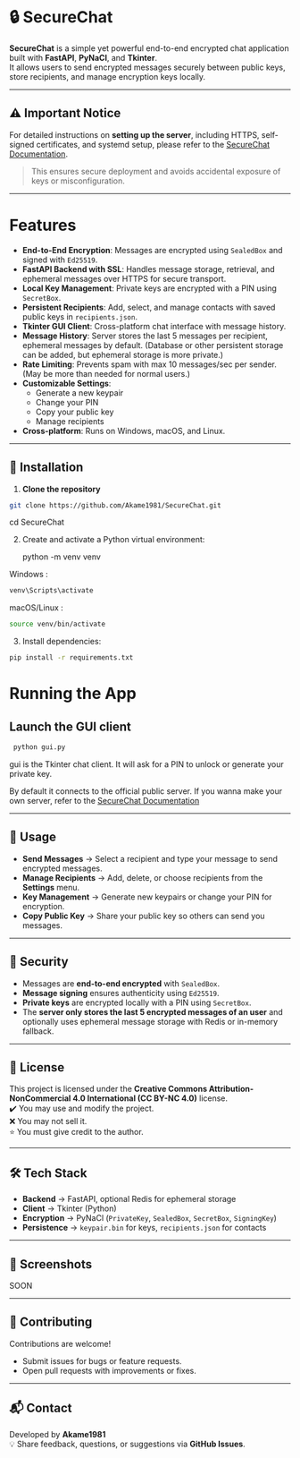 # 🔒 SecureChat

**SecureChat** is a simple yet powerful end-to-end encrypted chat application built with **FastAPI**, **PyNaCl**, and **Tkinter**.  
It allows users to send encrypted messages securely between public keys, store recipients, and manage encryption keys locally.

---

## ⚠️ Important Notice

For detailed instructions on **setting up the server**, including HTTPS, self-signed certificates, and systemd setup, please refer to the [SecureChat Documentation](docs/setup-server.md).  

> This ensures secure deployment and avoids accidental exposure of keys or misconfiguration.

---


# Features

- **End-to-End Encryption**: Messages are encrypted using `SealedBox` and signed with `Ed25519`.
- **FastAPI Backend with SSL**: Handles message storage, retrieval, and ephemeral messages over HTTPS for secure transport.
- **Local Key Management**: Private keys are encrypted with a PIN using `SecretBox`.
- **Persistent Recipients**: Add, select, and manage contacts with saved public keys in `recipients.json`.
- **Tkinter GUI Client**: Cross-platform chat interface with message history.
- **Message History**: Server stores the last 5 messages per recipient, ephemeral messages by default. (Database or other persistent storage can be added, but ephemeral storage is more private.)
- **Rate Limiting**: Prevents spam with max 10 messages/sec per sender. (May be more than needed for normal users.)
- **Customizable Settings**:
  - Generate a new keypair
  - Change your PIN
  - Copy your public key
  - Manage recipients
- **Cross-platform**: Runs on Windows, macOS, and Linux.

---

## 🚀 Installation


1. **Clone the repository**

```bash
git clone https://github.com/Akame1981/SecureChat.git
```
cd SecureChat

2. Create and activate a Python virtual environment:


    python -m venv venv


Windows :
```bash
venv\Scripts\activate

```

macOS/Linux : 
```bash
source venv/bin/activate

```


3. Install dependencies:

```bash
pip install -r requirements.txt

```

# Running the App

## Launch the GUI client

```bash
 python gui.py
```
gui is the Tkinter chat client. It will ask for a PIN to unlock or generate your private key.


By default it connects to the official public server. If you wanna make your own server, refer to the [SecureChat Documentation](docs/setup-server.md)

---

## 🎯 Usage
- **Send Messages** → Select a recipient and type your message to send encrypted messages.  
- **Manage Recipients** → Add, delete, or choose recipients from the **Settings** menu.  
- **Key Management** → Generate new keypairs or change your PIN for encryption.  
- **Copy Public Key** → Share your public key so others can send you messages.  

---

## 🔐 Security
- Messages are **end-to-end encrypted** with `SealedBox`.  
- **Message signing** ensures authenticity using `Ed25519`.  
- **Private keys** are encrypted locally with a PIN using `SecretBox`.  
- The **server only stores the last 5 encrypted messages of an user** and optionally uses ephemeral message storage with Redis or in-memory fallback.

---

## 📜 License
This project is licensed under the **Creative Commons Attribution-NonCommercial 4.0 International (CC BY-NC 4.0)** license.  
✔️ You may use and modify the project.  
❌ You may not sell it.  
⭐ You must give credit to the author.  

---

## 🛠 Tech Stack

- **Backend** → FastAPI, optional Redis for ephemeral storage  
- **Client** → Tkinter (Python)  
- **Encryption** → PyNaCl (`PrivateKey`, `SealedBox`, `SecretBox`, `SigningKey`)  
- **Persistence** → `keypair.bin` for keys, `recipients.json` for contacts

---

## 📸 Screenshots
SOON

---

## 🤝 Contributing
Contributions are welcome!  
- Submit issues for bugs or feature requests.  
- Open pull requests with improvements or fixes.  

---

## 📬 Contact
Developed by **Akame1981**  
💡 Share feedback, questions, or suggestions via **GitHub Issues**.  
